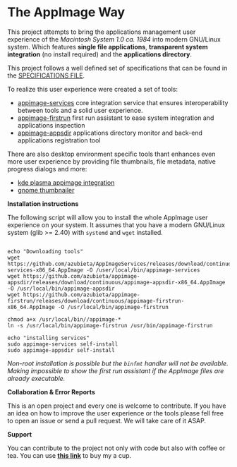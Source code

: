 # The AppImage Way

This project attempts to bring the applications management user experience of the *Macintosh 
System 1.0 ca. 1984* into modern GNU/Linux system. Which features **single file applications**, 
**transparent system integration** (no install required) and the **applications directory**.

This project follows a well defined set of specifications that can be found in the 
[SPECIFICATIONS FILE](https://github.com/azubieta/TheAppImageWay/blob/master/SPECIFICATION.md).

To realize this user experience were created a set of tools:
- [appimage-services](https://github.com/azubieta/AppImageServices) core integration service that ensures interoperability
 between tools and a solid user experience.
- [appimage-firstrun](https://github.com/azubieta/appimage-firstrun) first run assistant to ease system integration and applications inspection
- [appimage-appsdir](https://github.com/azubieta/appimage-appsdir) applications directory monitor and back-end applications 
registration tool

There are also desktop environment specific tools thant enhances even more user experience
by providing file thumbnails, file metadata, native progress dialogs and more:
- [kde plasma appimage integration](https://github.com/azubieta/plasma-appimage-integration)
- [gnome thumbnailer](https://github.com/azubieta/appimage-gnome-thumbnailer)



**Installation instructions**

The following script will allow you to install the whole AppImage user experience on your 
system. It assumes that you have a modern GNU/Linux system (glib >= 2.40) with `systemd` 
and `wget` installed. 

 
```

echo "Downloading tools"
wget https://github.com/azubieta/AppImageServices/releases/download/continuous/appimage-services-x86_64.AppImage -O /user/local/bin/appimage-services
wget https://github.com/azubieta/appimage-appsdir/releases/download/continuous/appimage-appsdir-x86_64.AppImage -O /usr/local/bin/appimage-appsdir
wget https://github.com/azubieta/appimage-firstrun/releases/download/continuous/appimage-firstrun-x86_64.AppImage -O /usr/local/bin/appimage-firstrun

chmod a+x /usr/local/bin//appimage-*
ln -s /usr/local/bin/appimage-firstrun /usr/bin/appimage-firstrun

echo "installing services"
sudo appimage-services self-install
sudo appimage-appsdir self-install

```

_Non-root installation is possible but the `binfmt` handler will not be available. Making
impossible to show the first run assistant if the AppImage files are already executable._

**Collaboration & Error Reports**

This is an open project and every one is welcome to contribute. If you have an idea on how
to improve the user experience or the tools please fell free to open an issue or send a pull
request. We will take care of it ASAP.

**Support**

You can contribute to the project not only with code but also with coffee or tea. You can 
use [**this link**](https://www.paypal.com/paypalme2/azubieta) to buy my a cup.